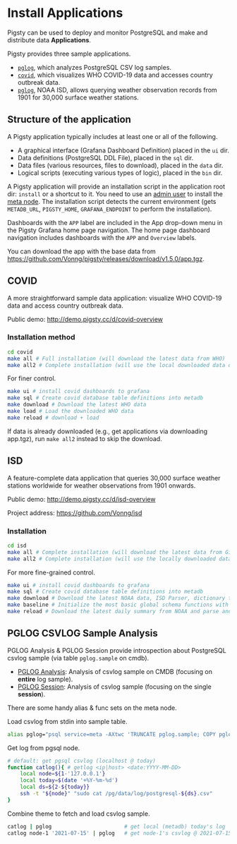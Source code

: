 # Install Applications

Pigsty can be used to deploy and monitor PostgreSQL and make and distribute data **Applications**. 

Pigsty provides three sample applications.

* [`pglog`](#PGLOG-CSVLOG-Sample-Analysis), which analyzes PostgreSQL CSV log samples.
* [`covid`](#COVID), which visualizes WHO COVID-19 data and accesses country outbreak data.
* [`pglog`](#ISD), NOAA ISD, allows querying weather observation records from 1901 for 30,000 surface weather stations.



## Structure of the application

A Pigsty application typically includes at least one or all of the following.

* A graphical interface (Grafana Dashboard Definition) placed in the `ui` dir.
* Data definitions (PostgreSQL DDL File), placed in the `sql` dir.
* Data files (various resources, files to download), placed in the `data` dir.
* Logical scripts (executing various types of logic), placed in the `bin` dir.

A Pigsty application will provide an installation script in the application root dir: `install` or a shortcut to it. You need to use an [admin user](d-prepare.md#admin-provisioning) to install the [meta node](d-prepare.md#meta-node-provisioning). The installation script detects the current environment (gets `METADB_URL`, `PIGSTY_HOME`, `GRAFANA_ENDPOINT` to perform the installation).

Dashboards with the `APP` label are included in the App drop-down menu in the Pigsty Grafana home page navigation. The home page dashboard navigation includes dashboards with the  `APP` and  `Overview` labels.

You can download the app with the base data from https://github.com/Vonng/pigsty/releases/download/v1.5.0/app.tgz.





## COVID

A more straightforward sample data application: visualize WHO COVID-19 data and access country outbreak data.

Public demo: http://demo.pigsty.cc/d/covid-overview

### Installation method

```bash
cd covid
make all # Full installation (will download the latest data from WHO)
make all2 # Complete installation (will use the local downloaded data directly)
```

For finer control.

```bash
make ui # install covid dashboards to grafana
make sql # Create covid database table definitions into metadb
make download # Download the latest WHO data
make load # Load the downloaded WHO data
make reload # download + load
```

If data is already downloaded (e.g., get applications via downloading app.tgz), run `make all2` instead to skip the download.





## ISD

A feature-complete data application that queries 30,000 surface weather stations worldwide for weather observations from 1901 onwards.

Public demo: http://demo.pigsty.cc/d/isd-overview

Project address: https://github.com/Vonng/isd

### Installation

```bash
cd isd
make all # Complete installation (will download the latest data from Github and NOAA)
make all2 # Complete installation (will use the locally downloaded data directly)
```

For more fine-grained control.

```bash
make ui # install covid dashboards to grafana
make sql # Create covid database table definitions into metadb
make download # Download the latest NOAA data, ISD Parser, dictionary tables
make baseline # Initialize the most basic global schema functions with the downloaded data
make reload # Download the latest daily summary from NOAA and parse and load it
```



## PGLOG CSVLOG Sample Analysis

PGLOG Analysis & PGLOG Session provide introspection about PostgreSQL csvlog sample (via table `pglog.sample` on cmdb).
* [PGLOG Analysis](http://demo.pigsty.cc/d/pglog-overview): Analysis of csvlog sample on CMDB (focusing on **entire** log sample).
* [PGLOG Session](http://demo.pigsty.cc/d/pglog-session): Analysis of csvlog sample (focusing on the single **session**).


There are some handy alias & func sets on the meta node.

Load csvlog from stdin into sample table.
```bash
alias pglog="psql service=meta -AXtwc 'TRUNCATE pglog.sample; COPY pglog.sample FROM STDIN CSV;'"  # useful alias
```

Get log from pgsql node.

```bash
# default: get pgsql csvlog (localhost @ today) 
function catlog(){ # getlog <ip|host> <date:YYYY-MM-DD>
    local node=${1-'127.0.0.1'}
    local today=$(date '+%Y-%m-%d')
    local ds=${2-${today}}
    ssh -t "${node}" "sudo cat /pg/data/log/postgresql-${ds}.csv"
}
```

Combine theme to fetch and load csvlog sample.

```bash
catlog | pglog                       # get local (metadb) today's log
catlog node-1 '2021-07-15' | pglog   # get node-1's csvlog @ 2021-07-15 
```

